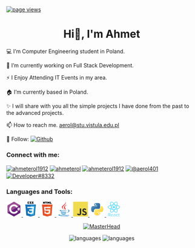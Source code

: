 
<a href="https://github.com/ahmeterol1912/">
 <img src="https://komarev.com/ghpvc/?username=ahmeterol1912" alt="page views" width="120" height="30"/>
  </a>
  
<h1 align="center">Hi👋, I'm Ahmet</h1>

💻  I’m Computer Engineering student in Poland.

🔭 I’m currently working on Full Stack Development.

⚡ I Enjoy Attending IT Events in my area.

🏠 I’m currently based in Poland.

✨ I will share with you all the simple projects I have done from the past to the advanced projects.

📫 How to reach me. aerol@stu.vistula.edu.pl

🎯 Follow: [![Github](https://img.shields.io/github/followers/ahmeterol1912?label=Follow&style=social)](https://github.com/ahmeterol1912)
 
<h3 align="left">Connect with me:</h3>
<p align="left">
<a href="https://linkedin.com/in/ahmeterol1912" target="blank"><img align="center" src="https://raw.githubusercontent.com/rahuldkjain/github-profile-readme-generator/master/src/images/icons/Social/linked-in-alt.svg" alt="ahmeterol1912" height="30" width="40" /></a>
<a href="https://kaggle.com/ahmeterol" target="blank"><img align="center" src="https://raw.githubusercontent.com/rahuldkjain/github-profile-readme-generator/master/src/images/icons/Social/kaggle.svg" alt="ahmeterol" height="30" width="40" /></a>
<a href="https://instagram.com/ahmeterol1912" target="blank"><img align="center" src="https://raw.githubusercontent.com/rahuldkjain/github-profile-readme-generator/master/src/images/icons/Social/instagram.svg" alt="ahmeterol1912" height="30" width="40" /></a>
<a href="https://www.hackerrank.com/@aerol401" target="blank"><img align="center" src="https://raw.githubusercontent.com/rahuldkjain/github-profile-readme-generator/master/src/images/icons/Social/hackerrank.svg" alt="@aerol401" height="30" width="40" /></a>
<a href="https://discord.gg/Developer#8332" target="blank"><img align="center" src="https://raw.githubusercontent.com/rahuldkjain/github-profile-readme-generator/master/src/images/icons/Social/discord.svg" alt="Developer#8332" height="30" width="40" /></a>
</p>

<h3 align="left">Languages and Tools:</h3>
<p align="left"> <a href="https://www.w3schools.com/cs/" target="_blank" rel="noreferrer"> <img src="https://raw.githubusercontent.com/devicons/devicon/master/icons/csharp/csharp-original.svg" alt="csharp" width="40" height="40"/> </a> <a href="https://www.w3schools.com/css/" target="_blank" rel="noreferrer"> <img src="https://raw.githubusercontent.com/devicons/devicon/master/icons/css3/css3-original-wordmark.svg" alt="css3" width="40" height="40"/> </a> <a href="https://www.w3.org/html/" target="_blank" rel="noreferrer"> <img src="https://raw.githubusercontent.com/devicons/devicon/master/icons/html5/html5-original-wordmark.svg" alt="html5" width="40" height="40"/> </a> <a href="https://www.java.com" target="_blank" rel="noreferrer"> <img src="https://raw.githubusercontent.com/devicons/devicon/master/icons/java/java-original.svg" alt="java" width="40" height="40"/> </a> <a href="https://developer.mozilla.org/en-US/docs/Web/JavaScript" target="_blank" rel="noreferrer"> <img src="https://raw.githubusercontent.com/devicons/devicon/master/icons/javascript/javascript-original.svg" alt="javascript" width="40" height="40"/> </a> <a href="https://www.python.org" target="_blank" rel="noreferrer"> <img src="https://raw.githubusercontent.com/devicons/devicon/master/icons/python/python-original.svg" alt="python" width="40" height="40"/> </a> <a href="https://reactjs.org/" target="_blank" rel="noreferrer"> <img src="https://raw.githubusercontent.com/devicons/devicon/master/icons/react/react-original-wordmark.svg" alt="react" width="40" height="40"/> </a> </p>
<div align="center">

[![MasterHead](https://camo.githubusercontent.com/fa73289736064aba480d0708da37d7aa183a8c3e2bcc2f58c54285a3bbbeecc1/68747470733a2f2f7777772e61616c7068612e6e65742f77702d636f6e74656e742f75706c6f6164732f323032302f31322f66756c6c2d737461636b2d646576656c6f706d656e742e676966)](https://ahmeterol1912.io)
 
 
 
<div align="center">
 <img src="https://github-readme-stats.vercel.app/api/?username=ahmeterol1912&count_private=true&theme=tokyonight&showicons=true" alt="languages" width="50%">
 <img src="https://github-readme-stats.vercel.app/api/top-langs/?username=ahmeterol1912&theme=chartreuse-dark&layout=compact" alt="languages" width="42%">
 <div>

 
